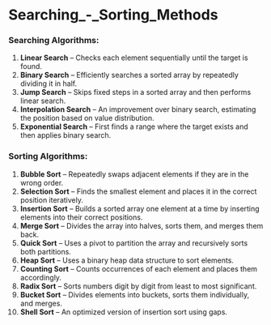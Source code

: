# Searching_-_Sorting_Methods

### **Searching Algorithms:**
1. **Linear Search** – Checks each element sequentially until the target is found.
2. **Binary Search** – Efficiently searches a sorted array by repeatedly dividing it in half.
3. **Jump Search** – Skips fixed steps in a sorted array and then performs linear search.
4. **Interpolation Search** – An improvement over binary search, estimating the position based on value distribution.
5. **Exponential Search** – First finds a range where the target exists and then applies binary search.

### **Sorting Algorithms:**
1. **Bubble Sort** – Repeatedly swaps adjacent elements if they are in the wrong order.
2. **Selection Sort** – Finds the smallest element and places it in the correct position iteratively.
3. **Insertion Sort** – Builds a sorted array one element at a time by inserting elements into their correct positions.
4. **Merge Sort** – Divides the array into halves, sorts them, and merges them back.
5. **Quick Sort** – Uses a pivot to partition the array and recursively sorts both partitions.
6. **Heap Sort** – Uses a binary heap data structure to sort elements.
7. **Counting Sort** – Counts occurrences of each element and places them accordingly.
8. **Radix Sort** – Sorts numbers digit by digit from least to most significant.
9. **Bucket Sort** – Divides elements into buckets, sorts them individually, and merges.
10. **Shell Sort** – An optimized version of insertion sort using gaps.

